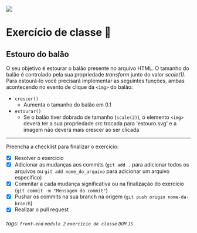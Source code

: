 ![](https://i.imgur.com/xG74tOh.png)

# Exercício de classe 🏫

## Estouro do balão

O seu objetivo é estourar o balão presente no arquivo HTML. O tamanho do balão é controlado pela sua propriedade _transform_ junto do valor _scale(1)_. Para estourá-lo você precisará implementar as seguintes funções, ambas acontecendo no evento de clique da `<img>` do balão:

-   `crescer()`
    -   Aumenta o tamanho do balão em 0.1
-   `estourar()`
    -   Se o balão tiver dobrado de tamanho (`scale(2)`), o elemento `<img>` deverá ter a sua propriedade _src_ trocada para 'estouro.svg' e a imagem não deverá mais crescer ao ser clicada

---

Preencha a checklist para finalizar o exercício:

-   [x] Resolver o exercício
-   [x] Adicionar as mudanças aos commits (`git add .` para adicionar todos os arquivos ou `git add nome_do_arquivo` para adicionar um arquivo específico)
-   [x] Commitar a cada mudança significativa ou na finalização do exercício (`git commit -m "Mensagem do commit"`)
-   [x] Pushar os commits na sua branch na origem (`git push origin nome-da-branch`)
-   [x] Realizar o pull request

###### tags: `front-end` `módulo 2` `exercício de classe` `DOM` `JS`
